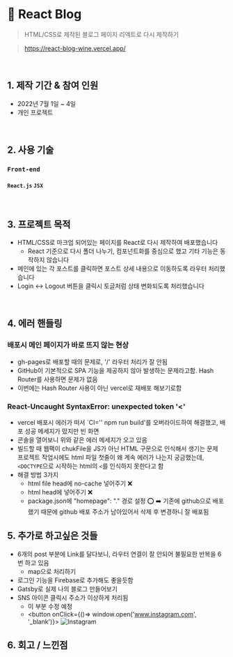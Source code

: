 # :pushpin: React Blog
>HTML/CSS로 제작된 블로그 페이지 리액트로 다시 제작하기

>https://react-blog-wine.vercel.app/

</br>

## 1. 제작 기간 & 참여 인원
- 2022년 7월 1일 ~ 4일
- 개인 프로젝트

</br>

## 2. 사용 기술
### `Front-end`
#### `React.js` `JSX`

</br>

## 3. 프로젝트 목적
* HTML/CSS로 마크업 되어있는 페이지를 React로 다시 제작하여 배포했습니다   
    * React 기준으로 다시 폴더 나누기, 컴포넌트화를 중심으로 했고 기타 기능은 동작하지 않습니다
* 메인에 있는 각 포스트를 클릭하면 포스트 상세 내용으로 이동하도록 라우터 처리했습니다
* Login <-> Logout 버튼을 클릭시 토글처럼 상태 변화되도록 처리했습니다

</br>

## 4. 에러 핸들링
### 배포시 메인 페이지가 바로 뜨지 않는 현상
* gh-pages로 배포할 때의 문제로, '/' 라우터 처리가 잘 안됨
* GitHub이 기본적으로 SPA 기능을 제공하지 않아 발생하는 문제라고함. Hash Router를 사용하면 문제가 없음
* 이번에는 Hash Router 사용이 아닌 vercel로 재배포 해보기로함  

### React-Uncaught SyntaxError: unexpected token '<'
* vercel 배포시 에러가 떠서 `CI='' npm run build'를 오버라이드하여 해결했고, 배포 성공 메세지가 떴지만 빈 화면
* 콘솔을 열어보니 위와 같은 에러 메세지가 오고 있음
* 빌드할 때 웹팩이 chukFile을 JS가 아닌 HTML 구문으로 인식해서 생기는 문제   
프로젝트 작업시에도 html 파일 첫줄이 왜 계속 에러가 나는지 궁금했는데, `<DOCTYPE`으로 시작하는 html의 `<`를 인식하지 못한다고 함   
* 해결 방법 3가지
    * html file head에 no-cache 넣어주기 ❌
    * html head에 <base href="/" /> 넣어주기 ❌
    * package.json에 "homepage": "." 경로 설정 ⭕
      ➡️ 기존에 github으로 배포했기 때문에 github 배포 주소가 남아있어서 삭제 후 변경하니 잘 배포됨 
      
## 5. 추가로 하고싶은 것들
* 6개의 post 부분에 Link를 달다보니, 라우터 연결이 잘 안되어 불필요한 반복을 6번 하고 있음
    * map으로 처리하기
* 로그인 기능을 Firebase로 추가해도 좋을듯함
* Gatsby로 실제 나의 블로그 만들어보기
* SNS 아이콘 클릭시 주소가 이상하게 처리됨
  * 이 부분 수정 예정
                    <li>
                        <button onClick={()=> window.open('www.instagram.com', '_blank')}>
                            <img src={instagram} alt="Instagram" />
                        </button>
                    </li>
## 6. 회고 / 느낀점
> 




